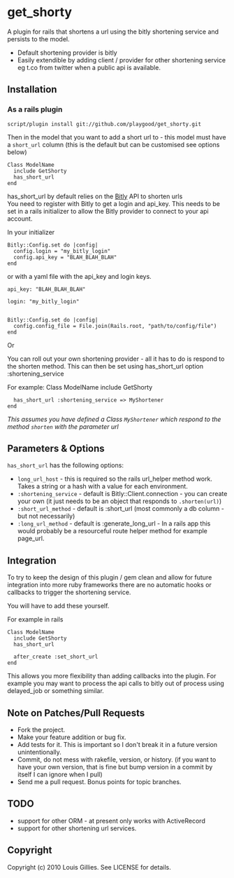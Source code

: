 # get_shorty

A plugin for rails that shortens a url using the bitly shortening service and persists to the model.

* Default shortening provider is bitly
* Easily extendible by adding client / provider for other shortening service eg t.co from twitter when a public api is available.

## Installation

### As a rails plugin
    script/plugin install git://github.com/playgood/get_shorty.git
  
Then in the model that you want to add a short url to - this model must have a `short_url` column (this is the default but can be customised see options below)

    Class ModelName
      include GetShorty
      has_short_url  
    end
    
has_short_url by default relies on the [Bitly](http://bit.ly/ "Bitly") API to shorten urls   
You need to register with Bitly to get a login and api_key. 
This needs to be set in a rails initializer to allow the Bitly provider to connect to your api account.

In your initializer
    
    Bitly::Config.set do |config|
      config.login = "my_bitly_login"
      config.api_key = "BLAH_BLAH_BLAH"
    end
    
or with a yaml file with the api_key and login keys. 

    api_key: "BLAH_BLAH_BLAH"
  
    login: "my_bitly_login"

    
    Bitly::Config.set do |config|
      config.config_file = File.join(Rails.root, "path/to/config/file")
    end
    
Or

You can roll out your own shortening provider - all it has to do is respond to the shorten method.
This can then be set using has_short_url option :shortening_service

For example:
    Class ModelName
      include GetShorty
    
      has_short_url :shortening_service => MyShortener
    end
  
_This assumes you have defined a Class `MyShortener` which respond to the method `shorten` with the parameter url_

## Parameters &amp; Options

`has_short_url` has the following options:
* `long_url_host` - this is required so the rails url_helper method work. Takes a string or a hash with a value for each environment. 
* `:shortening_service` - default is Bitly::Client.connection - you can create your own (it just needs to be an object that responds to `.shorten(url)`)
* `:short_url_method`  - default is :short_url (most commonly a db column - but not necessarily)
* `:long_url_method`   - default is :generate_long_url - In a rails app this would probably be a resourceful route helper method for example page_url.


## Integration

  To try to keep the design of this plugin / gem clean and allow for future integration into more ruby frameworks there are no automatic hooks or callbacks to trigger the 
  shortening service.
  
  You will have to add these yourself.
  
  For example in rails
  
    Class ModelName
      include GetShorty
      has_short_url
      
      after_create :set_short_url
    end
    
  This allows you more flexibility than adding callbacks into the plugin. For example you may want to process the api calls to bitly out of process using delayed_job or something similar.
  
     
## Note on Patches/Pull Requests
 
* Fork the project.
* Make your feature addition or bug fix.
* Add tests for it. This is important so I don't break it in a
  future version unintentionally.
* Commit, do not mess with rakefile, version, or history.
  (if you want to have your own version, that is fine but bump version in a commit by itself I can ignore when I pull)
* Send me a pull request. Bonus points for topic branches.

## TODO

* support for other ORM - at present only works with ActiveRecord
* support for other shortening url services.

## Copyright

Copyright (c) 2010 Louis Gillies. See LICENSE for details.
